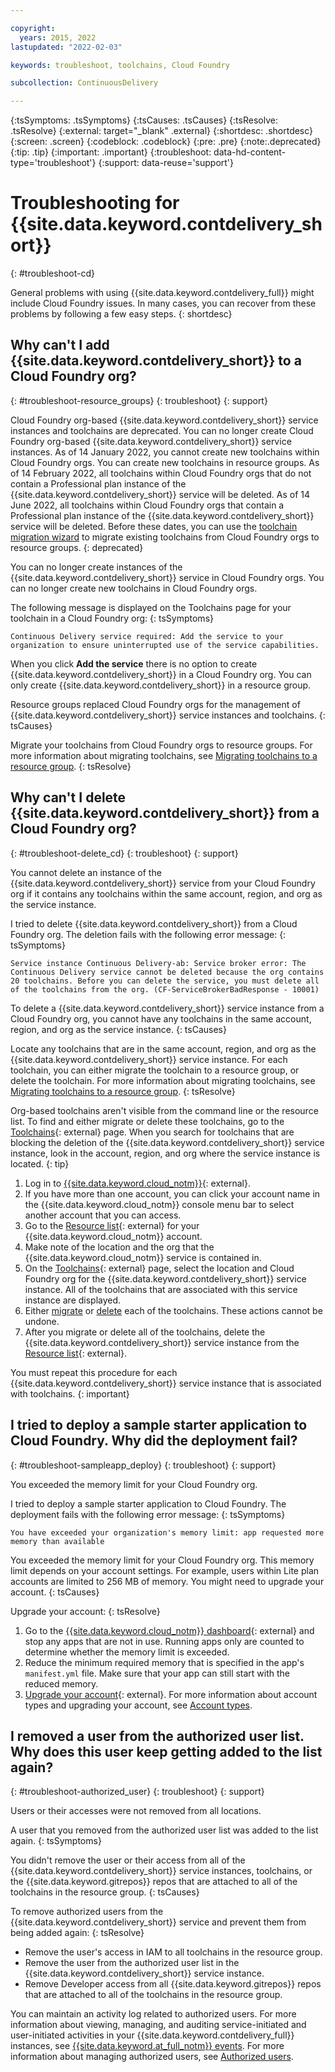 ```yaml
---

copyright:
  years: 2015, 2022
lastupdated: "2022-02-03"

keywords: troubleshoot, toolchains, Cloud Foundry

subcollection: ContinuousDelivery

---
```


{:tsSymptoms: .tsSymptoms}
{:tsCauses: .tsCauses}
{:tsResolve: .tsResolve}
{:external: target="_blank" .external}
{:shortdesc: .shortdesc}
{:screen: .screen}
{:codeblock: .codeblock}
{:pre: .pre}
{:note:.deprecated}
{:tip: .tip}
{:important: .important}
{:troubleshoot: data-hd-content-type='troubleshoot'}
{:support: data-reuse='support'}

# Troubleshooting for {{site.data.keyword.contdelivery_short}}
{: #troubleshoot-cd}

General problems with using {{site.data.keyword.contdelivery_full}} might include Cloud Foundry issues. In many cases, you can recover from these problems by following a few easy steps.
{: shortdesc}


## Why can't I add {{site.data.keyword.contdelivery_short}} to a Cloud Foundry org?
{: #troubleshoot-resource_groups}
{: troubleshoot}
{: support}

Cloud Foundry org-based {{site.data.keyword.contdelivery_short}} service instances and toolchains are deprecated. You can no longer create Cloud Foundry org-based {{site.data.keyword.contdelivery_short}} service instances. As of 14 January 2022, you cannot create new toolchains within Cloud Foundry orgs. You can create new toolchains in resource groups. As of 14 February 2022, all toolchains within Cloud Foundry orgs that do not contain a Professional plan instance of the {{site.data.keyword.contdelivery_short}} service will be deleted. As of 14 June 2022, all toolchains within Cloud Foundry orgs that contain a Professional plan instance of the {{site.data.keyword.contdelivery_short}} service will be deleted. Before these dates, you can use the [toolchain migration wizard](/docs/ContinuousDelivery?topic=ContinuousDelivery-migrate_toolchains) to migrate existing toolchains from Cloud Foundry orgs to resource groups.
{: deprecated}

You can no longer create instances of the {{site.data.keyword.contdelivery_short}} service in Cloud Foundry orgs. You can no longer create new toolchains in Cloud Foundry orgs.

The following message is displayed on the Toolchains page for your toolchain in a Cloud Foundry org:
{: tsSymptoms}

`Continuous Delivery service required: Add the service to your organization to ensure uninterrupted use of the service capabilities.` 

When you click **Add the service** there is no option to create {{site.data.keyword.contdelivery_short}} in a Cloud Foundry org. You can only create {{site.data.keyword.contdelivery_short}} in a resource group.

Resource groups replaced Cloud Foundry orgs for the management of {{site.data.keyword.contdelivery_short}} service instances and toolchains.
{: tsCauses}

Migrate your toolchains from Cloud Foundry orgs to resource groups. For more information about migrating toolchains, see [Migrating toolchains to a resource group](/docs/ContinuousDelivery?topic=ContinuousDelivery-migrate_toolchains).
{: tsResolve}


## Why can't I delete {{site.data.keyword.contdelivery_short}} from a Cloud Foundry org?
{: #troubleshoot-delete_cd}
{: troubleshoot}
{: support}

You cannot delete an instance of the {{site.data.keyword.contdelivery_short}} service from your Cloud Foundry org if it contains any toolchains within the same account, region, and org as the service instance.

I tried to delete {{site.data.keyword.contdelivery_short}} from a Cloud Foundry org. The deletion fails with the following error message: 
{: tsSymptoms}

`Service instance Continuous Delivery-ab: Service broker error: The Continuous Delivery service cannot be deleted because the org contains 20 toolchains. Before you can delete the service, you must delete all of the toolchains from the org. (CF-ServiceBrokerBadResponse - 10001)` 

To delete a {{site.data.keyword.contdelivery_short}} service instance from a Cloud Foundry org, you cannot have any toolchains in the same account, region, and org as the service instance.
{: tsCauses}

Locate any toolchains that are in the same account, region, and org as the {{site.data.keyword.contdelivery_short}} service instance. For each toolchain, you can either migrate the toolchain to a resource group, or delete the toolchain. For more information about migrating toolchains, see [Migrating toolchains to a resource group](/docs/ContinuousDelivery?topic=ContinuousDelivery-migrate_toolchains).
{: tsResolve}

Org-based toolchains aren't visible from the command line or the resource list. To find and either migrate or delete these toolchains, go to the [Toolchains](https://cloud.ibm.com/devops){: external} page. When you search for toolchains that are blocking the deletion of the {{site.data.keyword.contdelivery_short}} service instance, look in the account, region, and org where the service instance is located.
{: tip}

1. Log in to [{{site.data.keyword.cloud_notm}}](http://cloud.ibm.com){: external}.
1. If you have more than one account, you can click your account name in the {{site.data.keyword.cloud_notm}} console menu bar to select another account that you can access. 
1. Go to the [Resource list](https://cloud.ibm.com/resources){: external} for your {{site.data.keyword.cloud_notm}} account.
1. Make note of the location and the org that the {{site.data.keyword.cloud_notm}} service is contained in.
1. On the [Toolchains](https://cloud.ibm.com/devops/toolchains){: external} page, select the location and Cloud Foundry org for the {{site.data.keyword.contdelivery_short}} service instance. All of the toolchains that are associated with this service instance are displayed.
1. Either [migrate](/docs/ContinuousDelivery?topic=ContinuousDelivery-migrate_toolchains) or [delete](/docs/ContinuousDelivery?topic=ContinuousDelivery-toolchains-using#deleting_a_toolchain) each of the toolchains. These actions cannot be undone.
1. After you migrate or delete all of the toolchains, delete the {{site.data.keyword.contdelivery_short}} service instance from the [Resource list](https://cloud.ibm.com/resources){: external}.

You must repeat this procedure for each {{site.data.keyword.contdelivery_short}} service instance that is associated with toolchains.
{: important}


## I tried to deploy a sample starter application to Cloud Foundry. Why did the deployment fail?
{: #troubleshoot-sampleapp_deploy}
{: troubleshoot}
{: support}

You exceeded the memory limit for your Cloud Foundry org. 

I tried to deploy a sample starter application to Cloud Foundry. The deployment fails with the following error message:
{: tsSymptoms}

`You have exceeded your organization's memory limit: app requested more memory than available` 

You exceeded the memory limit for your Cloud Foundry org. This memory limit depends on your account settings. For example, users within Lite plan accounts are limited to 256 MB of memory. You might need to upgrade your account.
{: tsCauses}

Upgrade your account:
{: tsResolve}

1. Go to the [{{site.data.keyword.cloud_notm}} dashboard](https://cloud.ibm.com/resources){: external} and stop any apps that are not in use. Running apps only are counted to determine whether the memory limit is exceeded.
1. Reduce the minimum required memory that is specified in the app's `manifest.yml` file. Make sure that your app can still start with the reduced memory.
1. [Upgrade your account](https://cloud.ibm.com/account/settings){: external}. For more information about account types and upgrading your account, see [Account types](/docs/account?topic=account-accounts).


## I removed a user from the authorized user list. Why does this user keep getting added to the list again?
{: #troubleshoot-authorized_user}
{: troubleshoot}
{: support}

Users or their accesses were not removed from all locations.
 
A user that you removed from the authorized user list was added to the list again.
{: tsSymptoms}

You didn't remove the user or their access from all of the {{site.data.keyword.contdelivery_short}} service instances, toolchains, or the {{site.data.keyword.gitrepos}} repos that are attached to all of the toolchains in the resource group.
{: tsCauses}

To remove authorized users from the {{site.data.keyword.contdelivery_short}} service and prevent them from being added again:
{: tsResolve}

* Remove the user's access in IAM to all toolchains in the resource group.
* Remove the user from the authorized user list in the {{site.data.keyword.contdelivery_short}} service instance.
* Remove Developer access from all {{site.data.keyword.gitrepos}} repos that are attached to all of the toolchains in the resource group.

You can maintain an activity log related to authorized users. For more information about viewing, managing, and auditing service-initiated and user-initiated activities in your {{site.data.keyword.contdelivery_full}} instances, see [{{site.data.keyword.at_full_notm}} events](/docs/services/ContinuousDelivery?topic=ContinuousDelivery-cd-at-events). For more information about managing authorized users, see [Authorized users](/docs/services/ContinuousDelivery?topic=ContinuousDelivery-limitations_usage#authorized_users).
